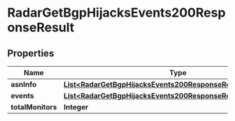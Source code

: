 

# RadarGetBgpHijacksEvents200ResponseResult


## Properties

| Name | Type | Description | Notes |
|------------ | ------------- | ------------- | -------------|
|**asnInfo** | [**List&lt;RadarGetBgpHijacksEvents200ResponseResultAsnInfoInner&gt;**](RadarGetBgpHijacksEvents200ResponseResultAsnInfoInner.md) |  |  |
|**events** | [**List&lt;RadarGetBgpHijacksEvents200ResponseResultEventsInner&gt;**](RadarGetBgpHijacksEvents200ResponseResultEventsInner.md) |  |  |
|**totalMonitors** | **Integer** |  |  |



